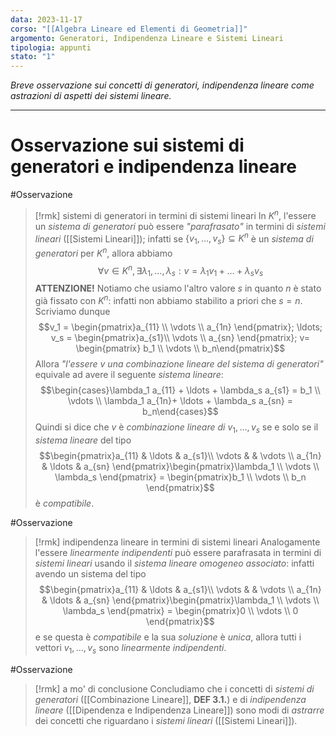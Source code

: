 ```yaml
---
data: 2023-11-17
corso: "[[Algebra Lineare ed Elementi di Geometria]]"
argomento: Generatori, Indipendenza Lineare e Sistemi Lineari
tipologia: appunti
stato: "1"
---
```

*Breve osservazione sui concetti di generatori, indipendenza lineare come astrazioni di aspetti dei sistemi lineare.*
- - -
# Osservazione sui sistemi di generatori e indipendenza lineare
#Osservazione 
> [!rmk] sistemi di generatori in termini di sistemi lineari
In $K^n$, l'essere un *sistema di generatori* può essere *"parafrasato"* in termini di *sistemi lineari* ([[Sistemi Lineari]]); infatti se $\{v_1, \ldots, v_s\} \subseteq K^n$ è un *sistema di generatori* per $K^n$, allora abbiamo
$$\forall v \in K^n, \exists \lambda_1, \ldots, \lambda_s: v=\lambda_1v_1 + \ldots + \lambda_s v_s$$
**ATTENZIONE!** Notiamo che usiamo l'altro valore $s$ in quanto $n$ è stato già fissato con $K^n$: infatti non abbiamo stabilito a priori che $s = n$.
Scriviamo dunque 
$$v_1 = \begin{pmatrix}a_{11} \\ \vdots \\ a_{1n} \end{pmatrix}; \ldots; v_s = \begin{pmatrix}a_{s1}\\ \vdots \\ a_{sn} \end{pmatrix}; v= \begin{pmatrix} b_1 \\ \vdots \\ b_n\end{pmatrix}$$
Allora *"l'essere $v$ una combinazione lineare del sistema di generatori"* equivale ad avere il seguente *sistema lineare*: 
$$\begin{cases}\lambda_1 a_{11} + \ldots + \lambda_s a_{s1} = b_1 \\ \vdots \\ \lambda_1 a_{1n}+ \ldots + \lambda_s a_{sn} = b_n\end{cases}$$
Quindi si dice che $v$ è *combinazione lineare di* $v_1, \ldots, v_s$ se e solo se il *sistema lineare* del tipo
$$\begin{pmatrix}a_{11} & \ldots & a_{s1}\\ \vdots & & \vdots \\ a_{1n} & \ldots & a_{sn} \end{pmatrix}\begin{pmatrix}\lambda_1 \\ \vdots \\ \lambda_s \end{pmatrix} = \begin{pmatrix}b_1 \\ \vdots \\ b_n \end{pmatrix}$$
è *compatibile*.

#Osservazione 
> [!rmk] indipendenza lineare in termini di sistemi lineari
Analogamente l'essere *linearmente indipendenti* può essere parafrasata in termini di *sistemi lineari* usando il *sistema lineare omogeneo associato*: infatti avendo un sistema del tipo
$$\begin{pmatrix}a_{11} & \ldots & a_{s1}\\ \vdots & & \vdots \\ a_{1n} & \ldots & a_{sn} \end{pmatrix}\begin{pmatrix}\lambda_1 \\ \vdots \\ \lambda_s \end{pmatrix} = \begin{pmatrix}0 \\ \vdots \\ 0 \end{pmatrix}$$
e se questa è *compatibile* e la sua *soluzione* è *unica*, allora tutti i vettori $v_1, \ldots, v_s$ sono *linearmente indipendenti*.

#Osservazione 
> [!rmk] a mo' di conclusione
Concludiamo che i concetti di *sistemi di generatori* ([[Combinazione Lineare]], **DEF 3.1.**) e di *indipendenza lineare* ([[Dipendenza e Indipendenza Lineare]]) sono modi di *astrarre* dei concetti che riguardano i *sistemi lineari* ([[Sistemi Lineari]]).